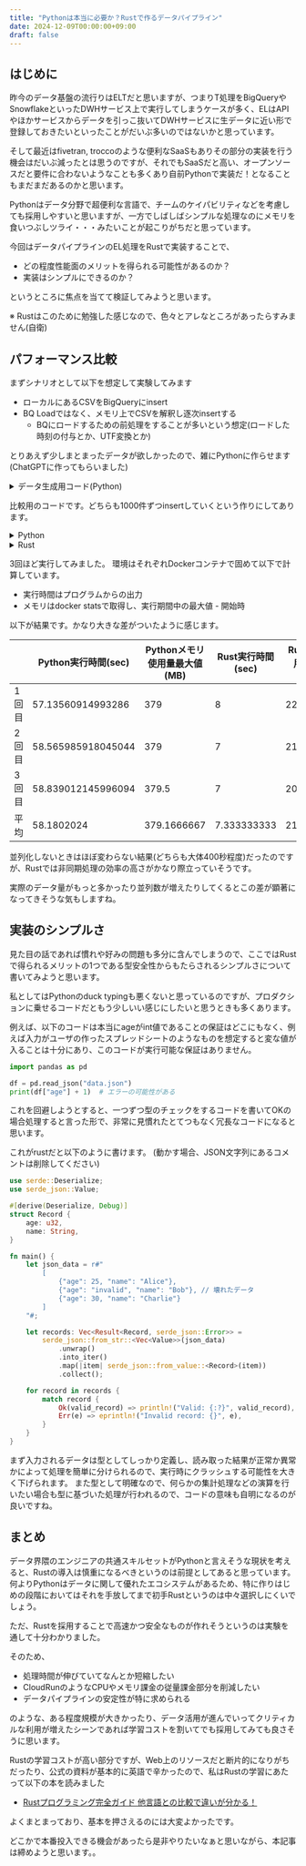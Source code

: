 ```yaml
---
title: "Pythonは本当に必要か？Rustで作るデータパイプライン"
date: 2024-12-09T00:00:00+09:00
draft: false
---
```


## はじめに

昨今のデータ基盤の流行りはELTだと思いますが、つまりT処理をBigQueryやSnowflakeといったDWHサービス上で実行してしまうケースが多く、ELはAPIやほかサービスからデータを引っこ抜いてDWHサービスに生データに近い形で登録しておきたいといったことがだいぶ多いのではないかと思っています。

そして最近はfivetran, troccoのような便利なSaaSもありその部分の実装を行う機会はだいぶ減ったとは思うのですが、それでもSaaSだと高い、オープンソースだと要件に合わないようなことも多くあり自前Pythonで実装だ！となることもまだまだあるのかと思います。

Pythonはデータ分野で超便利な言語で、チームのケイパビリティなどを考慮しても採用しやすいと思いますが、一方でしばしばシンプルな処理なのにメモリを食いつぶしツライ・・・みたいことが起こりがちだと思っています。

今回はデータパイプラインのEL処理をRustで実装することで、

- どの程度性能面のメリットを得られる可能性があるのか？
- 実装はシンプルにできるのか？

というところに焦点を当てて検証してみようと思います。

※ Rustはこのために勉強した感じなので、色々とアレなところがあったらすみません(自衛)

## パフォーマンス比較

まずシナリオとして以下を想定して実験してみます

- ローカルにあるCSVをBigQueryにinsert
- BQ Loadではなく、メモリ上でCSVを解釈し逐次insertする
  - BQにロードするための前処理をすることが多いという想定(ロードした時刻の付与とか、UTF変換とか)

とりあえず少しまとまったデータが欲しかったので、雑にPythonに作らせます(ChatGPTに作ってもらいました)

<details>
<summary>データ生成用コード(Python)</summary>

```python
import csv
import random
import time

# Configuration
num_rows = 1_000_000
output_file = "large_data.csv"

# Define sample data
names = ["Alice", "Bob", "Charlie", "David", "Eve"]
countries = ["USA", "Canada", "UK", "Australia", "Germany", "Japan"]

# Generate CSV
start_time = time.time()
with open(output_file, mode="w", newline="") as file:
    writer = csv.writer(file)
    # Write header
    writer.writerow(["id", "name", "age", "country", "signup_date"])

    # Write rows
    for i in range(1, num_rows + 1):
        writer.writerow([
            i,  # id
            random.choice(names),  # name
            random.randint(18, 99),  # age
            random.choice(countries),  # country
            f"2024-{random.randint(1, 12):02d}-{random.randint(1, 28):02d}",  # signup_date
        ])

end_time = time.time()
print(f"Generated {num_rows} rows in {end_time - start_time:.2f} seconds. Output: {output_file}")
```

</details>

比較用のコードです。どちらも1000件ずつinsertしていくという作りにしてあります。

<details>
<summary>Python</summary>

```python
import asyncio
import concurrent.futures
import time

import pandas as pd
from google.cloud import bigquery


def insert_batch(batch, table_ref):
    client.insert_rows_json(table_ref, batch)

def insert_to_bigquery_python(csv_file, dataset_id, table_id):
    table_ref = client.dataset(dataset_id).table(table_id)

    start_time = time.time()

    df = pd.read_csv(csv_file)

    rows = df.to_dict(orient="records")

    async def process_batches():
        with concurrent.futures.ThreadPoolExecutor() as executor:
            loop = asyncio.get_event_loop()
            tasks = []
            for i in range(0, len(rows), 1000):
                batch = rows[i:i+1000]
                tasks.append(loop.run_in_executor(executor, insert_batch, batch, table_ref))
            await asyncio.gather(*tasks)

    asyncio.run(process_batches())

    print(f"Python Insert Time: {time.time() - start_time} seconds")

if __name__ == "__main__":
    client = bigquery.Client()
    insert_to_bigquery_python("large_data.csv", "DATASET_ID", "TABLE_ID")
```

</details>

<details>
<summary>Rust</summary>

```rust
use csv::Reader;
use serde_json::json;
use reqwest::Client;
use tokio::task;
use std::fs::File;
use std::io;
use std::time::Instant;
use std::env;

#[tokio::main]
async fn main() -> io::Result<()> {
    let csv_file = "large_data.csv";
    let dataset_id = "DATASET_ID";
    let table_id = "TABLE_ID";
    let bigquery_url = format!(
        "https://bigquery.googleapis.com/bigquery/v2/projects/{project_id}/datasets/{dataset_id}/tables/{table_id}/insertAll",
        project_id = "GCP_PROJECT_ID",
        dataset_id = dataset_id,
        table_id = table_id
    );

    let client = Client::new();
    let mut rdr = Reader::from_reader(File::open(csv_file)?);

    let headers = rdr.headers()?.clone(); // Clone headers to avoid borrowing `rdr`
    let mut rows = Vec::new();
    let start_time = Instant::now();

    let mut tasks = vec![];

    for result in rdr.records() {
        let record = result?;
        let mut json_record = json!({});
        for (header, value) in headers.iter().zip(record.iter()) {
            json_record[header] = json!(value);
        }
        rows.push(json_record);

        if rows.len() >= 1000 {
            let batch = rows.clone();
            rows.clear();
            let client = client.clone();
            let url = bigquery_url.clone();

            tasks.push(task::spawn(async move {
                insert_to_bigquery(&client, &url, &batch).await;
            }));
        }
    }

    if !rows.is_empty() {
        let batch = rows;
        let client = client.clone();
        let url = bigquery_url.clone();

        tasks.push(task::spawn(async move {
            insert_to_bigquery(&client, &url, &batch).await;
        }));
    }

    for task in tasks {
        task.await.unwrap();
    }

    println!("Rust Insert Time: {:?} seconds", start_time.elapsed().as_secs());
    Ok(())
}

async fn insert_to_bigquery(client: &Client, url: &str, rows: &[serde_json::Value]) {
    let access_token = env::var("GOOGLE_ACCESS_TOKEN").expect("GOOGLE_ACCESS_TOKEN environment variable is not set");

    let payload = json!({ "rows": rows.iter().map(|r| json!({ "json": r })).collect::<Vec<_>>() });

    let response = client.post(url)
        .header("Authorization", format!("Bearer {}", access_token))
        .json(&payload)
        .send()
        .await;

    match response {
        Ok(resp) if resp.status().is_success() => println!("Batch inserted successfully"),
        Ok(resp) => eprintln!("Failed to insert batch: {:?}", resp.text().await),
        Err(err) => eprintln!("Error sending request: {:?}", err),
    }
}
```

</details>

3回ほど実行してみました。
環境はそれぞれDockerコンテナで固めて以下で計算しています。

- 実行時間はプログラムからの出力
- メモリはdocker statsで取得し、実行期間中の最大値 - 開始時

以下が結果です。かなり大きな差がついたように感じます。

|       | Python実行時間(sec) | Pythonメモリ使用量最大値(MB) | Rust実行時間(sec) | Rustメモリ使用量最大値(MB) | 
| ----- | ------------------- | ---------------------------- | ----------------- | -------------------------- | 
| 1回目 | 57.13560914993286   | 379                          | 8                 | 221.79                     | 
| 2回目 | 58.565985918045044  | 379                          | 7                 | 211.259                    | 
| 3回目 | 58.839012145996094  | 379.5                        | 7                 | 204.959                    | 
| 平均  | 58.1802024          | 379.1666667                  | 7.333333333       | 212.6693333                | 


並列化しないときはほぼ変わらない結果(どちらも大体400秒程度)だったのですが、Rustでは非同期処理の効率の高さがかなり際立っていそうです。

実際のデータ量がもっと多かったり並列数が増えたりしてくるとこの差が顕著になってきそうな気もしますね。

## 実装のシンプルさ

見た目の話であれば慣れや好みの問題も多分に含んでしまうので、ここではRustで得られるメリットの1つである型安全性からもたらされるシンプルさについて書いてみようと思います。

私としてはPythonのduck typingも悪くないと思っているのですが、プロダクションに乗せるコードだともう少しいい感じにしたいと思うときも多くあります。

例えば、以下のコードは本当にageがint値であることの保証はどこにもなく、例えば入力がユーザの作ったスプレッドシートのようなものを想定すると変な値が入ることは十分にあり、このコードが実行可能な保証はありません。

```python
import pandas as pd

df = pd.read_json("data.json")
print(df["age"] + 1)  # エラーの可能性がある
```

これを回避しようとすると、一つずつ型のチェックをするコードを書いてOKの場合処理すると言った形で、非常に見慣れたとてつもなく冗長なコードになると思います。

これがrustだと以下のように書けます。
(動かす場合、JSON文字列にあるコメントは削除してください)

```rust
use serde::Deserialize;
use serde_json::Value;

#[derive(Deserialize, Debug)]
struct Record {
    age: u32,
    name: String,
}

fn main() {
    let json_data = r#"
        [
            {"age": 25, "name": "Alice"},
            {"age": "invalid", "name": "Bob"}, // 壊れたデータ
            {"age": 30, "name": "Charlie"}
        ]
    "#;

    let records: Vec<Result<Record, serde_json::Error>> =
        serde_json::from_str::<Vec<Value>>(json_data)
            .unwrap()
            .into_iter()
            .map(|item| serde_json::from_value::<Record>(item))
            .collect();

    for record in records {
        match record {
            Ok(valid_record) => println!("Valid: {:?}", valid_record),
            Err(e) => eprintln!("Invalid record: {}", e),
        }
    }
}
```

まず入力されるデータは型としてしっかり定義し、読み取った結果が正常か異常かによって処理を簡単に分けられるので、実行時にクラッシュする可能性を大きく下げられます。
また型として明確なので、何らかの集計処理などの演算を行いたい場合も型に基づいた処理が行われるので、コードの意味も自明になるのが良いですね。

## まとめ

データ界隈のエンジニアの共通スキルセットがPythonと言えそうな現状を考えると、Rustの導入は慎重になるべきというのは前提としてあると思っています。
何よりPythonはデータに関して優れたエコシステムがあるため、特に作りはじめの段階においてはそれを手放してまで初手Rustというのは中々選択しにくいでしょう。

ただ、Rustを採用することで高速かつ安全なものが作れそうというのは実験を通して十分わかりました。

そのため、

- 処理時間が伸びていてなんとか短縮したい
- CloudRunのようなCPUやメモリ課金の従量課金部分を削減したい
- データパイプラインの安定性が特に求められる

のような、ある程度規模が大きかったり、データ活用が進んでいってクリティカルな利用が増えたシーンであれば学習コストを割いてでも採用してみても良さそうに思います。


Rustの学習コストが高い部分ですが、Web上のリソースだと断片的になりがちだったり、公式の資料が基本的に英語で辛かったので、私はRustの学習にあたって以下の本を読みました

- [Rustプログラミング完全ガイド 他言語との比較で違いが分かる！](https://book.impress.co.jp/books/1121101129)

よくまとまっており、基本を押さえるのには大変よかったです。

どこかで本番投入できる機会があったら是非やりたいなぁと思いながら、本記事は締めようと思います。。
